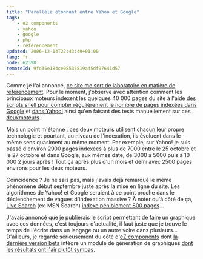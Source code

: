 ```yaml
---
title: "Parallèle étonnant entre Yahoo et Google"
tags:
    - ez components
    - yahoo
    - google
    - php
    - référencement
updated: 2006-12-14T22:43:49+01:00
lang: fr
node: 62398
remoteId: 9fd35e184ce08535819a45df97641d57
---
```

 
Comme je l'ai annoncé, [ce site me sert de laboratoire en matière de référencement](/post/ouverture). Pour le moment, j'observe avec attention comment les principaux moteurs indexent les quelques 40 000 pages du site à l'aide [des scripts shell pour compter régulièrement le nombre de pages indexées dans Google](/post/un-script-shell-pour-compter-le-nombre-de-pages-indexees-dans-google) et [dans Yahoo!](/post/un-script-shell-pour-compter-le-nombre-de-pages-indexees-dans-yahoo) ainsi qu'en faisant des tests manuellement sur ces [deux](http://www.google.fr/search?hl=fr&amp;q=site:pwet.fr&amp;btnG=Recherche+Google&amp;met)[moteurs](http://fr.search.yahoo.com/search?p=site:pwet.fr&amp;ei=UTF-8).

 
Mais un point m'étonne : ces deux moteurs utilisent chacun leur propre technologie et pourtant, au niveau de l'indexation, ils évoluent dans le même sens quasiment au même moment. Par exemple, sur Yahoo! je suis passé d'environ 2900 pages indexées à plus de 7000 entre le 25 octobre et le 27 octobre et dans Google, aux mêmes date, de 3000 à 5000 puis à 10 000 2 jours après ! Tout ça après plus d'un mois et demi avec 2500 pages environs pour les deux moteurs.

 
Coïncidence ? Je ne sais pas, mais j'avais déjà remarqué le même phénomène début septembre juste après la mise en ligne du site. Les algorithmes de Yahoo! et Google seraient à ce point proche dans le déclenchement de vagues d'indexation massive ? À noter qu'à côté de ça, [Live Search](http://www.live.com/?searchonly=true&amp;mkt=fr-fr) (ex-MSN Search) [indexe péniblement 800 pages](http://search.msn.fr/results.aspx?q=site:pwet.fr)...

 
J'avais annoncé que je publierais le script permettant de faire un graphique avec ces données, c'est toujours d'actualité, il faut juste que je trouve le temps de l'écrire dans un langage ou un autre voire dans plusieurs... D'ailleurs, je regarde sérieusement du côté d'[eZ components](http://ez.no/products/ez_components) dont [la dernière version beta](http://ez.no/community/news/ez_components_2006_2beta1) intègre un module de génération de graphiques [dont les résultats ont l'air plutôt sympas](http://ez.no/community/news/community_newsletter_27_10_2006#eztoc990399_1_1).

